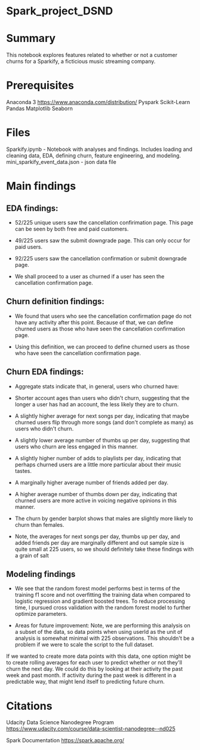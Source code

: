 # Spark_project_DSND

# Summary
This notebook explores features related to whether or not a customer churns for a Sparkify, a ficticious music streaming company. 


# Prerequisites
Anaconda 3 https://www.anaconda.com/distribution/
Pyspark
Scikit-Learn
Pandas
Matplotlib
Seaborn

# Files
Sparkify.ipynb - Notebook with analyses and findings. Includes loading and cleaning data, EDA, defining churn, feature engineering, and modeling.  
mini_sparkify_event_data.json - json data file


# Main findings 

## EDA findings:
- 52/225 unique users saw the cancellation confirimation page. This page can be seen by both free and paid customers.

- 49/225 users saw the submit downgrade page. This can only occur for paid users.

- 92/225 users saw the cancellation confirmation or submit downgrade page.

- We shall proceed to a user as churned if a user has seen the cancellation confirmation page.

## Churn definition findings:
- We found that users who see the cancellation confirmation page do not have any activity after this point. Because of that, we can define churned users as those who have seen the cancellation confirmation page.

- Using this definition, we can proceed to define churned users as those who have seen the cancellation confirmation page.


## Churn EDA findings:
- Aggregate stats indicate that, in general, users who churned have:

- Shorter account ages than users who didn't churn, suggesting that the longer a user has had an account, the less likely they are to churn.

- A slightly higher average for next songs per day, indicating that maybe churned users flip through more songs (and don't complete as many) as users who didn't churn.

- A slightly lower average number of thumbs up per day, suggesting that users who churn are less engaged in this manner.

- A slightly higher number of adds to playlists per day, indicating that perhaps churned users are a little more particular about their music tastes.

- A marginally higher average number of friends added per day.

- A higher average number of thumbs down per day, indicating that churned users are more active in voicing negative opinions in this manner.

- The churn by gender barplot shows that males are slightly more likely to churn than females.

- Note, the averages for next songs per day, thumbs up per day, and added friends per day are marginally different and out sample size is quite small at 225 users, so we should definitely take these findings with a grain of salt


## Modeling findings

- We see that the random forest model performs best in terms of the training f1 score and not overfitting the training data when compared to logistic regression and gradient boosted trees. To reduce processing time, I pursued cross validation with the random forest model to further optimize parameters.

- Areas for future improvement:
Note, we are performing this analysis on a subset of the data, so data points when using userId as the unit of analysis is somewhat minimal with 225 observations. This shouldn't be a problem if we were to scale the script to the full dataset.

If we wanted to create more data points with this data, one option might be to create rolling averages for each user to predict whether or not they'll churn the next day. We could do this by looking at their activity the past week and past month. If activity during the past week is different in a predictable way, that might lend itself to predicting future churn.


# Citations 
Udacity Data Science Nanodegree Program https://www.udacity.com/course/data-scientist-nanodegree--nd025

Spark Documentation https://spark.apache.org/ 
